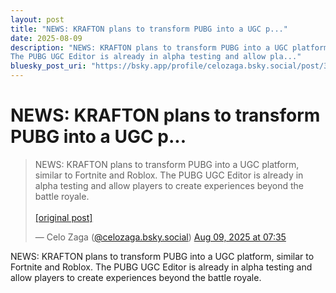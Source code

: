 ```yaml
---
layout: post
title: "NEWS: KRAFTON plans to transform PUBG into a UGC p..."
date: 2025-08-09
description: "NEWS: KRAFTON plans to transform PUBG into a UGC platform, similar to Fortnite and Roblox.
The PUBG UGC Editor is already in alpha testing and allow pla..."
bluesky_post_uri: "https://bsky.app/profile/celozaga.bsky.social/post/3lvxaxekeid2i"
---
```


<h1 class="bluesky-post-title">NEWS: KRAFTON plans to transform PUBG into a UGC p...</h1>

<blockquote class="bluesky-embed" data-bluesky-uri="at://did:plc:lmh6rennptq77inaztnovw4b/app.bsky.feed.post/3lvxaxekeid2i" data-bluesky-embed-color-mode="system">
<p lang="">NEWS: KRAFTON plans to transform PUBG into a UGC platform, similar to Fortnite and Roblox.
The PUBG UGC Editor is already in alpha testing and allow players to create experiences beyond the battle royale.<br><br><a href="https://bsky.app/profile/celozaga.bsky.social/post/3lvxaxekeid2i">[original post]</a></p>
&mdash; Celo Zaga (<a href="https://bsky.app/profile/did:plc:lmh6rennptq77inaztnovw4b?ref_src=embed">@celozaga.bsky.social</a>) <a href="https://bsky.app/profile/celozaga.bsky.social/post/3lvxaxekeid2i?ref_src=embed">Aug 09, 2025 at 07:35</a>
</blockquote>
<script async src="https://embed.bsky.app/static/embed.js" charset="utf-8"></script>

<p class="bluesky-post-description">NEWS: KRAFTON plans to transform PUBG into a UGC platform, similar to Fortnite and Roblox.
The PUBG UGC Editor is already in alpha testing and allow players to create experiences beyond the battle royale.</p>
